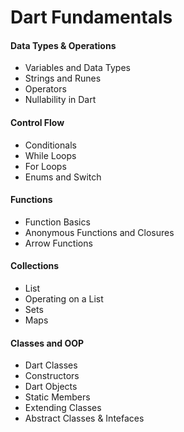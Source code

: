 # Dart Fundamentals



#### Data Types & Operations

* Variables and Data Types
* Strings and Runes
* Operators
* Nullability in Dart

#### Control Flow

* Conditionals
* While Loops
* For Loops
* Enums and Switch

#### Functions

* Function Basics
* Anonymous Functions and Closures
* Arrow Functions

#### Collections

* List
* Operating on a List
* Sets
* Maps

#### Classes and OOP

* Dart Classes
* Constructors
* Dart Objects
* Static Members
* Extending Classes
* Abstract Classes & Intefaces

